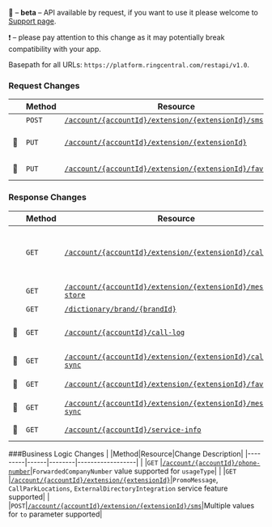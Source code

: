 &#x1F510; – **beta** – API available by request, if you want to use it please welcome to [Support page](https://developers.ringcentral.com/support.html).

&#x2757; – please pay attention to this change as it may potentially break compatibility with your app.

Basepath for all URLs: `https://platform.ringcentral.com/restapi/v1.0`.

### Request Changes
|         |Method|Resource|Change Description|
|---------|------|--------|------------------|
|         |`POST`|[`/account/{accountId}/extension/{extensionId}/sms`](https://developers.ringcentral.com/api-docs/latest/index.html#!#RefCreateSMSMessage)|MMS sending supported|
|&#x1F510;|`PUT` |[`/account/{accountId}/extension/{extensionId}`](https://developers.ringcentral.com/api-docs/latest/index.html#!#RefModifyExtension)|`callQueueInfo` and `transition.sendWelcomeEmail` parameters supported|
|&#x1F510;|`PUT` |[`/account/{accountId}/extension/{extensionId}/favorites`](https://developers.ringcentral.com/api-docs/latest/index.html#!#RefUpdateFavoriteContacts)|`records.accountId` parameter supported|


### Response Changes
|         |Method|Resource|Change Description|
|---------|------|--------|------------------|
|         |`GET` |[`/account/{accountId}/extension/{extensionId}/call-log`](https://developers.ringcentral.com/api-docs/latest/index.html#!#RefGetExtensionCallLog)|`message` attribute added (for calls forwarded to voicemail), billing.costIncluded and billing.costPurchased aatributes added|
|         |`GET` |[`/account/{accountId}/extension/{extensionId}/message-store`](https://developers.ringcentral.com/api-docs/latest/index.html#!#RefGetMessageInfo)|`to.target` attribute added (for group SMS/MMS)|
|         |`GET` |[`/dictionary/brand/{brandId}`](https://developers.ringcentral.com/api-docs/latest/index.html#!#RefGetDictionaryBrand)|`shortName` attribute added|
|&#x1F510;|`GET` |[`/account/{accountId}/call-log`](https://developers.ringcentral.com/api-docs/latest/index.html#!#RefAccountCallLog.html)|`billing.costIncluded` and `billing.costPurchased` attributes added|
|&#x1F510;|`GET` |[`/account/{accountId}/extension/{extensionId}/call-log-sync`](https://developers.ringcentral.com/api-docs/latest/index.html#!#RefMakeCallLogSync)|`message` attribute added (for calls forwarded to voicemail)|
|&#x1F510;|`GET` |[`/account/{accountId}/extension/{extensionId}/favorites`](https://developers.ringcentral.com/api-docs/latest/index.html#!#RefUpdateFavoriteContacts)|`records.accountId` attribute added|
|&#x1F510;|`GET` |[`/account/{accountId}/extension/{extensionId}/message-sync`](https://developers.ringcentral.com/api-docs/latest/index.html#!#GetMessageSync)|`to.target` attribute added (for group SMS/MMS)|
|&#x1F510;|`GET` |[`/account/{accountId}/service-info`](https://developers.ringcentral.com/api-docs/latest/index.html#!#RefGetServiceInfo)|`limits.maxExtensionNumberLength` attribute added|


###Business Logic Changes
|         |Method|Resource|Change Description|
|---------|------|--------|------------------|
|         |`GET` |[`/account/{accountId}/phone-number`](https://developers.ringcentral.com/api-docs/latest/index.html#!#RefGetPhoneNumber)|`ForwardedCompanyNumber` value supported for `usageType`|
|         |`GET` |[`/account/{accountId}/extension/{extensionId}`](https://developers.ringcentral.com/api-docs/latest/index.html#!#RefGetExtensionInfo)|`PromoMessage`, `CallParkLocations`, `ExternalDirectoryIntegration` service feature supported|
|         |`POST`|[`/account/{accountId}/extension/{extensionId}/sms`](https://developers.ringcentral.com/api-docs/latest/index.html#!#RefCreateSMSMessage)|Multiple values for `to` parameter supported|